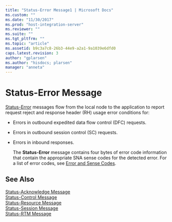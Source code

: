 ```yaml
---
title: "Status-Error Message1 | Microsoft Docs"
ms.custom: ""
ms.date: "11/30/2017"
ms.prod: "host-integration-server"
ms.reviewer: ""
ms.suite: ""
ms.tgt_pltfrm: ""
ms.topic: "article"
ms.assetid: b9c3a7c8-26b3-44e9-a2a1-9a1039e6dfd0
caps.latest.revision: 3
author: "gplarsen"
ms.author: "hisdocs; plarsen"
manager: "anneta"
---
```

# Status-Error Message
[Status-Error](./status-error1.md) messages flow from the local node to the application to report request reject and response header (RH) usage error conditions for:  
  
- Errors in outbound expedited data flow control (DFC) requests.  
  
- Errors in outbound session control (SC) requests.  
  
- Errors in inbound responses.  
  
  The **Status-Error** message contains four bytes of error code information that contain the appropriate SNA sense codes for the detected error. For a list of error codes, see [Error and Sense Codes](../core/error-and-sense-codes2.md).  
  
## See Also  
 [Status-Acknowledge Message](../core/status-acknowledge-message1.md)   
 [Status-Control Message](../core/status-control-message1.md)   
 [Status-Resource Message](../core/status-resource-message1.md)   
 [Status-Session Message](../core/status-session-message1.md)   
 [Status-RTM Message](../core/status-rtm-message1.md)